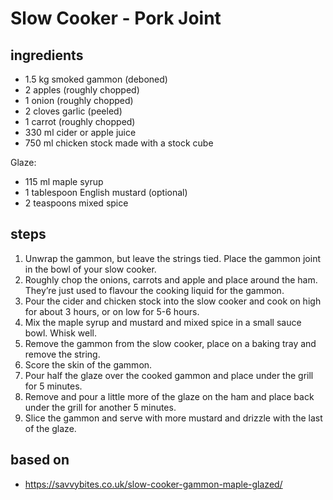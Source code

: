 # Slow Cooker - Pork Joint

## ingredients

- 1.5 kg smoked gammon (deboned)
- 2 apples (roughly chopped)
- 1 onion (roughly chopped)
- 2 cloves garlic (peeled)
- 1 carrot (roughly chopped)
- 330 ml cider or apple juice
- 750 ml chicken stock made with a stock cube

Glaze:

- 115 ml maple syrup
- 1 tablespoon English mustard (optional)
- 2 teaspoons mixed spice

## steps

1. Unwrap the gammon, but leave the strings tied. Place the gammon joint in the bowl of your slow cooker. 
2. Roughly chop the onions, carrots and apple and place around the ham. They’re just used to flavour the cooking liquid for the gammon.
3. Pour the cider and chicken stock into the slow cooker and cook on high for about 3 hours, or on low for 5-6 hours.
4. Mix the maple syrup and mustard and mixed spice in a small sauce bowl. Whisk well.
5. Remove the gammon from the slow cooker, place on a baking tray and remove the string.
6. Score the skin of the gammon.
7. Pour half the glaze over the cooked gammon and place under the grill for 5 minutes.
8. Remove and pour a little more of the glaze on the ham and place back under the grill for another 5 minutes.
9. Slice the gammon and serve with more mustard and drizzle with the last of the glaze.

## based on

- https://savvybites.co.uk/slow-cooker-gammon-maple-glazed/
